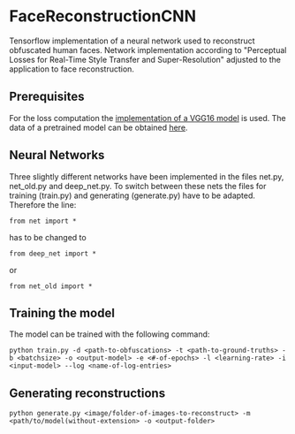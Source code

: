# FaceReconstructionCNN

Tensorflow implementation of a neural network used to reconstruct obfuscated human faces. Network implementation according to "Perceptual Losses for Real-Time Style Transfer and Super-Resolution" adjusted to the application to face reconstruction.

## Prerequisites

For the loss computation the [implementation of a VGG16 model](https://github.com/machrisaa/tensorflow-vgg) is used. The data of a pretrained model can be obtained [here](https://mega.nz/#!YU1FWJrA!O1ywiCS2IiOlUCtCpI6HTJOMrneN-Qdv3ywQP5poecM).

## Neural Networks

Three slightly different networks have been implemented in the files net.py, net_old.py and deep_net.py. To switch between these nets the files for training (train.py) and generating (generate.py) have to be adapted. Therefore the line:
```  
from net import *
```
has to be changed to
```
from deep_net import *
```
or
```
from net_old import *
```

## Training the model

The model can be trained with the following command:
```
python train.py -d <path-to-obfuscations> -t <path-to-ground-truths> -b <batchsize> -o <output-model> -e <#-of-epochs> -l <learning-rate> -i <input-model> --log <name-of-log-entries>
```

## Generating reconstructions
```
python generate.py <image/folder-of-images-to-reconstruct> -m <path/to/model(without-extension> -o <output-folder>
